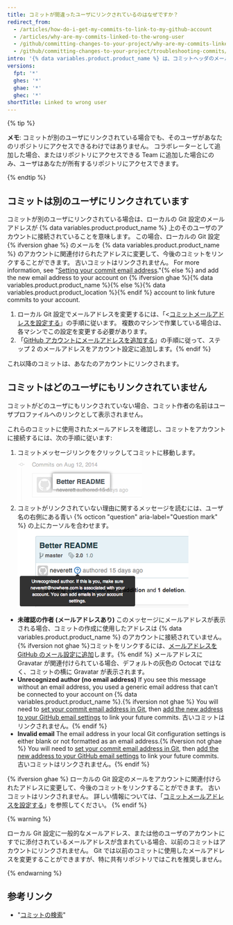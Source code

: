 ```yaml
---
title: コミットが間違ったユーザにリンクされているのはなぜですか？
redirect_from:
  - /articles/how-do-i-get-my-commits-to-link-to-my-github-account
  - /articles/why-are-my-commits-linked-to-the-wrong-user
  - /github/committing-changes-to-your-project/why-are-my-commits-linked-to-the-wrong-user
  - /github/committing-changes-to-your-project/troubleshooting-commits/why-are-my-commits-linked-to-the-wrong-user
intro: '{% data variables.product.product_name %} は、コミットヘッダのメールアドレスを使用して、コミットを GitHub ユーザにリンクします。 コミットが別のユーザにリンクされている、またはまったくリンクされていない場合は、ローカルの Git 設定 {% ifversion not ghae %} を変更するか、アカウントのメール設定にメールアドレスを追加するか、あるいはその両方を行う必要があります{% endif %}。'
versions:
  fpt: '*'
  ghes: '*'
  ghae: '*'
  ghec: '*'
shortTitle: Linked to wrong user
---
```


{% tip %}

**メモ**: コミットが別のユーザにリンクされている場合でも、そのユーザがあなたのリポジトリにアクセスできるわけではありません。 コラボレーターとして追加した場合、またはリポジトリにアクセスできる Team に追加した場合にのみ、ユーザはあなたが所有するリポジトリにアクセスできます。

{% endtip %}

## コミットは別のユーザにリンクされています

コミットが別のユーザにリンクされている場合は、ローカルの Git 設定のメールアドレスが {% data variables.product.product_name %} 上のそのユーザのアカウントに接続されていることを意味します。 この場合、ローカルの Git 設定 {% ifversion ghae %} のメールを {% data variables.product.product_name %} のアカウントに関連付けられたアドレスに変更して、今後のコミットをリンクすることができます。 古いコミットはリンクされません。 For more information, see "[Setting your commit email address](/github/setting-up-and-managing-your-github-user-account/setting-your-commit-email-address#setting-your-commit-email-address-in-git)."{% else %} and add the new email address to your account on {% ifversion ghae %}{% data variables.product.product_name %}{% else %}{% data variables.product.product_location %}{% endif %} account to link future commits to your account.

1. ローカル Git 設定でメールアドレスを変更するには、「<[コミットメールアドレスを設定する](/github/setting-up-and-managing-your-github-user-account/setting-your-commit-email-address#setting-your-commit-email-address-in-git)」の手順に従います。 複数のマシンで作業している場合は、各マシンでこの設定を変更する必要があります。
2. 「[GitHub アカウントにメールアドレスを追加する](/articles/adding-an-email-address-to-your-github-account)」の手順に従って、ステップ 2 のメールアドレスをアカウント設定に追加します。{% endif %}

これ以降のコミットは、あなたのアカウントにリンクされます。

## コミットはどのユーザにもリンクされていません

コミットがどのユーザにもリンクされていない場合、コミット作者の名前はユーザプロファイルへのリンクとして表示されません。

これらのコミットに使用されたメールアドレスを確認し、コミットをアカウントに接続するには、次の手順に従います:

1. コミットメッセージリンクをクリックしてコミットに移動します。 ![コミットメッセージリンク](/assets/images/help/commits/commit-msg-link.png)
2. コミットがリンクされていない理由に関するメッセージを読むには、ユーザ名の右側にある青い {% octicon "question" aria-label="Question mark" %} の上にカーソルを合わせます。 ![コミットホバーメッセージ](/assets/images/help/commits/commit-hover-msg.png)

  - **未確認の作者 (メールアドレスあり)** このメッセージにメールアドレスが表示される場合、コミットの作成に使用したアドレスは {% data variables.product.product_name %} のアカウントに接続されていません。 {% ifversion not ghae %}コミットをリンクするには、[メールアドレスを GitHub のメール設定に追加](/articles/adding-an-email-address-to-your-github-account)します。{% endif %} メールアドレスに Gravatar が関連付けられている場合、デフォルトの灰色の Octocat ではなく、コミットの横に Gravatar が表示されます。
  - **Unrecognized author (no email address)** If you see this message without an email address, you used a generic email address that can't be connected to your account on {% data variables.product.product_name %}.{% ifversion not ghae %} You will need to [set your commit email address in Git](/articles/setting-your-commit-email-address), then [add the new address to your GitHub email settings](/articles/adding-an-email-address-to-your-github-account) to link your future commits. 古いコミットはリンクされません。{% endif %}
  - **Invalid email** The email address in your local Git configuration settings is either blank or not formatted as an email address.{% ifversion not ghae %} You will need to [set your commit email address in Git](/articles/setting-your-commit-email-address), then [add the new address to your GitHub email settings](/articles/adding-an-email-address-to-your-github-account) to link your future commits. 古いコミットはリンクされません。{% endif %}

{% ifversion ghae %}
ローカルの Git 設定のメールをアカウントに関連付けられたアドレスに変更して、今後のコミットをリンクすることができます。 古いコミットはリンクされません。 詳しい情報については、「[コミットメールアドレスを設定する](/github/setting-up-and-managing-your-github-user-account/setting-your-commit-email-address#setting-your-commit-email-address-in-git)」を参照してください。
{% endif %}

{% warning %}

ローカル Git 設定に一般的なメールアドレス、または他のユーザのアカウントにすでに添付されているメールアドレスが含まれている場合、以前のコミットはアカウントにリンクされません。 Git では以前のコミットに使用したメールアドレスを変更することができますが、特に共有リポジトリではこれを推奨しません。

{% endwarning %}

## 参考リンク

* "[コミットの検索](/search-github/searching-on-github/searching-commits)"
